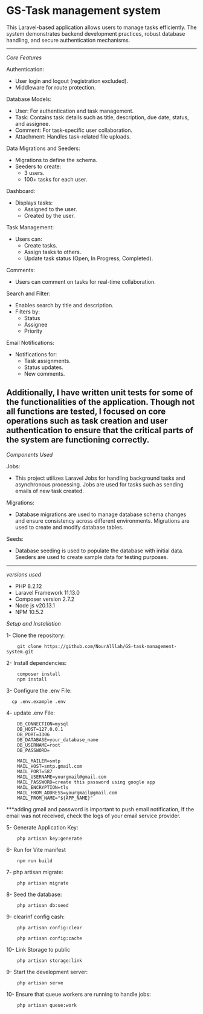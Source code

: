 # GS-Task management system 

This Laravel-based application allows users to manage tasks efficiently. The system demonstrates backend development practices, robust database handling, and secure authentication mechanisms. 
  
---------------------

*Core Features*

Authentication:

- User login and logout (registration excluded).
- Middleware for route protection.

Database Models:

- User: For authentication and task management.
- Task: Contains task details such as title, description, due date, status, and assignee.
- Comment: For task-specific user collaboration.
- Attachment: Handles task-related file uploads.

Data Migrations and Seeders:

- Migrations to define the schema.
- Seeders to create:
   - 3 users.
   - 100+ tasks for each user.

Dashboard:

- Displays tasks:
   - Assigned to the user.
   - Created by the user.

Task Management:

- Users can:
   - Create tasks.
   - Assign tasks to others.
   - Update task status (Open, In Progress, Completed).

Comments:

- Users can comment on tasks for real-time collaboration.

Search and Filter:

- Enables search by title and description.
- Filters by:
   - Status
   - Assignee
   - Priority

Email Notifications:
- Notifications for:
   - Task assignments.
   - Status updates.
   - New comments.
     
Additionally, I have written unit tests for some of the functionalities of the application. Though not all functions are tested, I focused on core operations such as task creation and user authentication to ensure that the critical parts of the system are functioning correctly.  
---------------------
*Components Used*

Jobs:
- This project utilizes Laravel Jobs for handling background tasks and asynchronous processing. Jobs are used for tasks such as sending emails of new task created.

Migrations:
- Database migrations are used to manage database schema changes and ensure consistency across different environments. Migrations are used to create and modify database tables.

Seeds:
- Database seeding is used to populate the database with initial data. Seeders are used to create sample data for testing purposes.

---------------------
*versions used*

- PHP 8.2.12
- Laravel Framework 11.13.0
- Composer version 2.7.2
- Node js v20.13.1
- NPM 10.5.2

*Setup and Installation*

1- Clone the repository:

        git clone https://github.com/NourAlllah/GS-task-management-system.git

2- Install dependencies:

        composer install
        npm install

3- Configure the .env File:
  
      cp .env.example .env

4- update .env File:

        DB_CONNECTION=mysql
        DB_HOST=127.0.0.1
        DB_PORT=3306
        DB_DATABASE=your_database_name
        DB_USERNAME=root
        DB_PASSWORD=

        MAIL_MAILER=smtp
        MAIL_HOST=smtp.gmail.com
        MAIL_PORT=587
        MAIL_USERNAME=yourgmail@gmail.com
        MAIL_PASSWORD=create this password using google app
        MAIL_ENCRYPTION=tls
        MAIL_FROM_ADDRESS=yourgmail@gmail.com
        MAIL_FROM_NAME="${APP_NAME}"

 ***adding gmail and password is important to push email notification, If the email was not received, check the logs of your email service provider.

5- Generate Application Key:

        php artisan key:generate

6- Run for  Vite manifest

        npm run build
        
7- php artisan migrate:

        php artisan migrate

8- Seed the database:

        php artisan db:seed

9- clearinf config cash:

        php artisan config:clear

        php artisan config:cache 

10- Link Storage to public 

        php artisan storage:link

9- Start the development server:

        php artisan serve

10- Ensure that queue workers are running to handle jobs:

        php artisan queue:work

      
